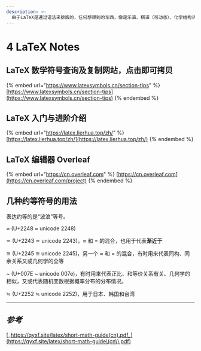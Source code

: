 ```yaml
---
description: >-
  由于LaTeX是通过语法来排版的，任何想得到的东西，像是乐谱、棋谱（可动态）、化学结构式、电路图及物理学中的费曼图等等都可以先定义规则，然后再以简单的语法排版出来，甚至是中国象棋。
---
```


# 4 LaTeX Notes

## LaTeX 数学符号查询及复制网站，点击即可拷贝

{% embed url="https://www.latexsymbols.cn/section-tips" %}
[https://www.latexsymbols.cn/section-tips](https://www.latexsymbols.cn/section-tips)
{% endembed %}

## LaTeX 入门与进阶介绍 <a href="#latex-ru-men-yu-jin-jie" id="latex-ru-men-yu-jin-jie"></a>

{% embed url="https://latex.lierhua.top/zh/" %}
[https://latex.lierhua.top/zh/](https://latex.lierhua.top/zh/)
{% endembed %}

## LaTeX 编辑器 Overleaf

{% embed url="https://cn.overleaf.com" %}
[https://cn.overleaf.com](https://cn.overleaf.com/project)
{% endembed %}



## 几种约等符号的用法

表达约等的是“波浪”等号。

≈ (U+2248 ≈ unicode 2248)

≃ (U+2243 ≃ unicode 2243)，≈ 和 = 的混合，也用于代表**渐近于**

≅ (U+2245 ≅ unicode 2245)，另一个 ≈ 和 = 的混合，有时用来代表同构、同余关系又或几何学的全等

\~ (U+007E \~ unicode 007e)，有时用来代表正比、和等价关系有关、几何学的相似，又或代表随机变数根据概率分布的分布情况。

≒ (U+2252 ≒ unicode 2252)，用于日本、韩国和台湾





























***

## _参考_

[_https://qyxf.site/latex/short-math-guide(cn).pdf_](https://qyxf.site/latex/short-math-guide\(cn\).pdf)











